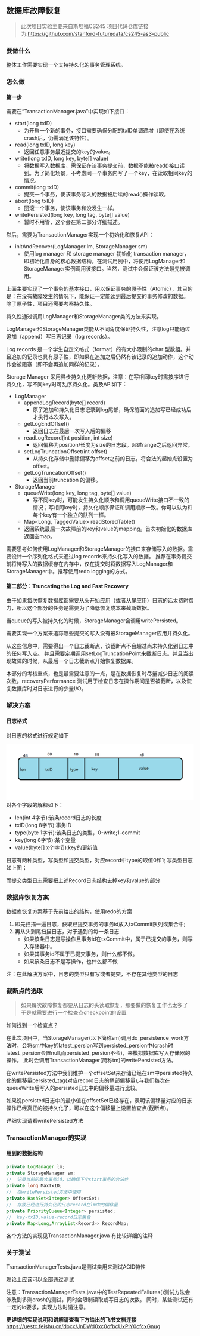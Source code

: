 ## 数据库故障恢复
> 此次项目实验主要来自斯坦福CS245
> 项目代码仓库链接为:https://github.com/stanford-futuredata/cs245-as3-public

### 要做什么
整体工作需要实现一个支持持久化的事务管理系统。
### 怎么做
#### 第一步
需要在“TransactionManager.java”中实现如下接口：
* start(long txID)
    - 为开启一个新的事务，接口需要确保分配的txID单调递增（即使在系统crash后，仍需满足该特性）。
* read(long txID, long key)
    - 返回任意事务最近提交的key的value。
* write(long txID, long key, byte[] value)
    - 将数据写入数据库，需保证在该事务提交前，数据不能被read()接口读到。为了简化场景，不考虑同一个事务内写了一个key，在读取相同key的情况。
* commit(long txID)
    - 提交一个事务，使该事务写入的数据被后续的read()操作读取。
* abort(long txID)
    - 回滚一个事务，使该事务和没发生一样。    
* writePersisted(long key, long tag, byte[] value)
    - 暂时不用管，这个会在第二部分详细描述。

然后，需要为TransactionManager实现一个初始化和恢复API：
* initAndRecover(LogManager lm, StorageManager sm)
    - 使用log manager 和 storage manager 初始化 transaction manager，即初始化自身的核心数据结构。在测试用例中，将使用LogManager和StorageManager实例调用该接口。当然，测试中会保证该方法最先被调用。

上面主要实现了一个事务的基本接口，用以保证事务的原子性（Atomic），其目的是：在没有故障发生的情况下，能保证一定能读到最后提交的事务修改的数据。
除了原子性，项目还需要考察持久性。

持久性通过调用LogManager和StorageManager类的方法来实现。

LogManager和StorageManager类能从不同角度保证持久性，注意log只能通过追加（append）写日志记录（log records）。

Log records 是一个学生自定义格式（format）的有大小限制的char 型数组。并且追加的记录也具有原子性，即如果在追加之后仍然有该记录的追加动作，这个动作会被阻塞（即不会再追加同样的记录）。

Storage Manager 采用异步持久化更新数据，注意：在写相同key时需按序进行持久化，写不同key时可乱序持久化。类及API如下：
- LogManager
    - appendLogRecord(byte[] record)
        - 原子追加和持久化日志记录到log尾部，确保前面的追加写已经成功后才执行本次写入。
    - getLogEndOffset()
        - 返回日志在最后一次写入后的偏移
    - readLogRecord(int position, int size)
        - 返回偏移为position/长度为size的日志段。超过range之后返回异常。
    - setLogTruncationOffset(int offset)
        - 从持久化存储中删除偏移为offset之前的日志，将合法的起始点设置为offset。
    - getLogTruncationOffset()
        - 返回当前truncation 的偏移。
- StorageManager
    - queueWrite(long key, long tag, byte[] value)
        - 写不同key时，可能发生持久化顺序和调用queueWrite接口不一致的情况；写相同key时，持久化顺序保证和调用顺序一致。你可以认为和每个key有一个独立的队列一样。
    - Map<Long, TaggedValue> readStoredTable()
    - 返回系统最后一次故障前的key和value的mapping。首次初始化的数据库返回空map。
      

需要思考如何使用LogManager和StorageManager的接口来存储写入的数据。需要设计一个序列化格式来通过log records来持久化写入的数据。
推荐在事务提交前将待写入的数据缓存在内存中，仅在提交时将数据写入LogManager和StorageManager中。推荐使用redo logging的方式。

#### 第二部分：Truncating the Log and Fast Recovery

由于如果每次恢复数据库都需要从头开始应用（或者从尾应用）日志的话太费时费力，所以这个部分的任务是需要为了降低恢复成本来截断数据。

当queue的写入被持久化的时候，StorageManager会调用writePersisted。

需要实现一个方案来追踪哪些提交的写入没有被StorageManager应用并持久化。

从这些信息中，需要得出一个日志截断点，该截断点不会超过尚未持久化到日志中的任何写入点。
并且需要定期调用setLogTruncationPoint来截断日志。并且当出现故障的时候，从最后一个日志截断点开始恢复数据库。

本部分的考核重点，也是最需要注意的一点，是在数据恢复时尽量减少日志的阅读次数。recoveryPerformance 测试用于检查日志在操作期间是否被截断，以及恢复数据库时对日志进行的少量I/O。

### 解决方案
#### 日志格式
对日志的格式进行规定如下

![日志格式](./Record.png)
对各个字段的解释如下：
* len(int 4字节):该条record日志的长度
* txID(long 8字节):事务ID
* type(byte 1字节):该条日志的类型，0-write;1-commit
* key(long 8字节):某个变量
* value(byte[] x个字节):key的更新值

日志有两种类型，写类型和提交类型，对应record中type的取值0和1;
写类型日志如上图；

而提交类型日志需要把上述Record日志结构去掉key和value的部分

### 数据库恢复方案

数据库恢复方案基于先前给出的结构，使用redo的方案
1. 即先扫描一遍日志，获取已提交事务的事务id放入txCommit队列或集合中;
2. 再从头到尾扫描日志，对于遇到的每一条日志
    - 如果该条日志是写操作且事务id在txCommit中，属于已提交的事务，则写入存储器中。
    - 如果其事务id不属于已提交事务，则什么都不做。
    - 如果该条日志不是写操作，也什么都不做

注：在此解决方案中，日志的类型只有写或者提交，不存在其他类型的日志

### 截断点的选取
> 如果每次故障恢复都要从日志的头读取恢复，那要做的恢复工作也太多了
> 于是就需要进行一个检查点checkpoint的设置

如何找到一个检查点？

在此次项目中，当StorageManager(以下简称sm)调用do_persistence_work方法时，会将sm中key的latest_persion写到persisted_persion中(crash时latest_persion会置null,而persisted_persion不会)，来模拟数据库写入存储器的操作。
此时会调用TransactionManager(简称tm)的writePersisted方法。

在writePersisted方法中我们维护一个offsetSet来存储已经在sm中persisted持久化的偏移量persisted_tag(对应record日志的尾部偏移量),与我们每次在queueWrite后写入的persisted日志中的偏移量进行比较。

如果说persisted日志中的最小值在offsetSet已经存在，表明该偏移量对应的日志操作已经真正的被持久化了，可以在这个偏移量上设置检查点(截断点)。

详细实现请看writePersisted方法

### TransactionManager的实现

####  用到的数据结构
```java
private LogManager lm;
private StorageManager sm;
//	记录当前的最大事务id，以确保下个start事务的合法性
private long MaxTxID;
// 	在writePersisted方法中使用
private HashSet<Integer> OffsetSet;
// 	存放已经进行持久化的日志record在lm中的偏移量
private PriorityQueue<Integer> persisted;
// 	key-txID,value-record日志集合
private Map<Long,ArrayList<Record>> RecordMap;
```
各个方法的实现见TransactionManager.java
有比较详细的注释

### 关于测试

TransactionManagerTests.java是测试类用来测试ACID特性

理论上应该可以全部通过测试

注意：TransactionManagerTests.java中的TestRepeatedFailures()测试方法会涉及到多测crash的测试，同时会限制读取或写日志的次数。
同时，某些测试还有一定的io要求，实现方法时请注意。


**更详细的实现说明和讲解请查看下方给出的飞书文档连接**
https://uestc.feishu.cn/docx/JnDWd0xc0ofbcUxPlY0cfcxGnug

